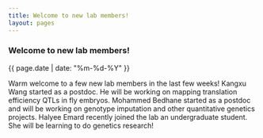 ```yaml
---
title: Welcome to new lab members!
layout: pages
---
```


### Welcome to new lab members!

{{ page.date | date: "%m-%d-%Y" }}

Warm welcome to a few new lab members in the last few weeks! Kangxu Wang started as a postdoc. He will be working on mapping translation efficiency QTLs in fly embryos. Mohammed Bedhane started as a postdoc and will be working on genotype imputation and other quantitative genetics projects. Halyee Emard recently joined the lab an undergraduate student. She will be learning to do genetics research!




